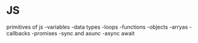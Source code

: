 # JS

primitives of js
 -variables
 -data types
 -loops
 -functions
 -objects
 -arryas
 -callbacks
 -promises
 -sync and asunc
 -async await
